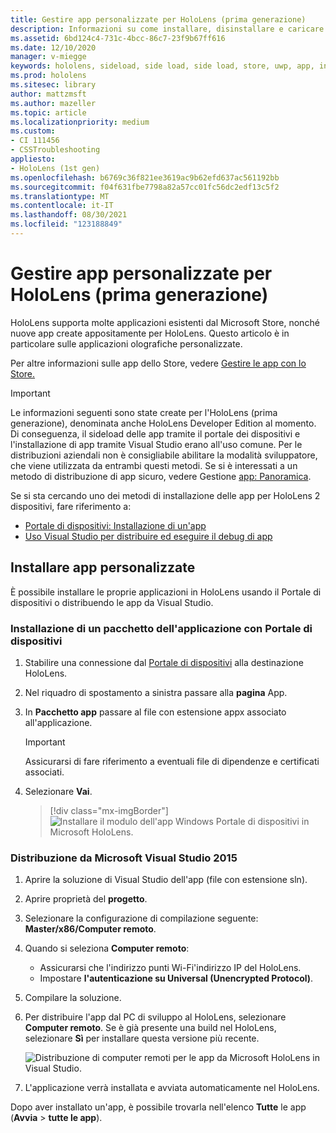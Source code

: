 ```yaml
---
title: Gestire app personalizzate per HoloLens (prima generazione)
description: Informazioni su come installare, disinstallare e caricare sul lato app olografiche personalizzate nei dispositivi HoloLens usando Portale di dispositivi e Visual Studio.
ms.assetid: 6bd124c4-731c-4bcc-86c7-23f9b67ff616
ms.date: 12/10/2020
manager: v-miegge
keywords: hololens, sideload, side load, side load, store, uwp, app, install
ms.prod: hololens
ms.sitesec: library
author: mattzmsft
ms.author: mazeller
ms.topic: article
ms.localizationpriority: medium
ms.custom:
- CI 111456
- CSSTroubleshooting
appliesto:
- HoloLens (1st gen)
ms.openlocfilehash: b6769c36f821ee3619ac9b62efd637ac561192bb
ms.sourcegitcommit: f04f631fbe7798a82a57cc01fc56dc2edf13c5f2
ms.translationtype: MT
ms.contentlocale: it-IT
ms.lasthandoff: 08/30/2021
ms.locfileid: "123188849"
---
```

# <a name="manage-custom-apps-for-hololens-1st-gen"></a>Gestire app personalizzate per HoloLens (prima generazione)

HoloLens supporta molte applicazioni esistenti dal Microsoft Store, nonché nuove app create appositamente per HoloLens. Questo articolo è in particolare sulle applicazioni olografiche personalizzate.  

Per altre informazioni sulle app dello Store, vedere [Gestire le app con lo Store.](holographic-store-apps.md)

> [!IMPORTANT]
> Le informazioni seguenti sono state create per l'HoloLens (prima generazione), denominata anche HoloLens Developer Edition al momento. Di conseguenza, il sideload delle app tramite il portale dei dispositivi e l'installazione di app tramite Visual Studio erano all'uso comune. Per le distribuzioni aziendali non è consigliabile abilitare la modalità sviluppatore, che viene utilizzata da entrambi questi metodi. Se si è interessati a un metodo di distribuzione di app sicuro, vedere Gestione [app: Panoramica](app-deploy-overview.md).
>
> Se si sta cercando uno dei metodi di installazione delle app per HoloLens 2 dispositivi, fare riferimento a:
>
> - [Portale di dispositivi: Installazione di un'app](/windows/mixed-reality/develop/platform-capabilities-and-apis/using-the-windows-device-portal#installing-an-app)
> - [Uso Visual Studio per distribuire ed eseguire il debug di app](/windows/mixed-reality/develop/platform-capabilities-and-apis/using-visual-studio)

## <a name="install-custom-apps"></a>Installare app personalizzate

È possibile installare le proprie applicazioni in HoloLens usando il Portale di dispositivi o distribuendo le app da Visual Studio.

### <a name="installing-an-application-package-with-the-device-portal"></a>Installazione di un pacchetto dell'applicazione con Portale di dispositivi

1. Stabilire una connessione dal [Portale di dispositivi](/windows/mixed-reality/using-the-windows-device-portal) alla destinazione HoloLens.

1. Nel riquadro di spostamento a sinistra passare alla **pagina** App.

1. In **Pacchetto app** passare al file con estensione appx associato all'applicazione.

   > [!IMPORTANT]
   > Assicurarsi di fare riferimento a eventuali file di dipendenze e certificati associati.

1. Selezionare **Vai**.

   > [!div class="mx-imgBorder"]
   > ![Installare il modulo dell'app Windows Portale di dispositivi in Microsoft HoloLens.](images/deviceportal-appmanager.jpg)

### <a name="deploying-from-microsoft-visual-studio-2015"></a>Distribuzione da Microsoft Visual Studio 2015

1. Aprire la soluzione di Visual Studio dell'app (file con estensione sln).

1. Aprire proprietà del **progetto**.

1. Selezionare la configurazione di compilazione seguente: **Master/x86/Computer remoto**.

1. Quando si seleziona **Computer remoto**:
   - Assicurarsi che l'indirizzo punti Wi-Fi'indirizzo IP del HoloLens.
   - Impostare **l'autenticazione su Universal (Unencrypted Protocol)**.
   
1. Compilare la soluzione.

1. Per distribuire l'app dal PC di sviluppo al HoloLens, selezionare **Computer remoto**. Se è già presente una build nel HoloLens, selezionare **Sì** per installare questa versione più recente.  

   ![Distribuzione di computer remoti per le app da Microsoft HoloLens in Visual Studio.](images/vs2015-remotedeployment.jpg)  
   
1. L'applicazione verrà installata e avviata automaticamente nel HoloLens.

Dopo aver installato un'app, è possibile trovarla nell'elenco **Tutte** le app (**Avvia**  >  **tutte le app**).
